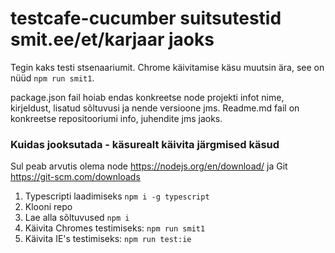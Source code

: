 # testcafe-cucumber suitsutestid smit.ee/et/karjaar jaoks

Tegin kaks testi stsenaariumit. Chrome käivitamise käsu muutsin ära, see on nüüd `npm run smit1`.

package.json fail hoiab endas konkreetse node projekti infot nime, kirjeldust, lisatud sõltuvusi ja nende versioone jms.
Readme.md fail on konkreetse repositooriumi info, juhendite jms jaoks.

### Kuidas jooksutada - käsurealt käivita järgmised käsud

Sul peab arvutis olema node https://nodejs.org/en/download/ ja Git https://git-scm.com/downloads

1. Typescripti laadimiseks `npm i -g typescript`
1. Klooni repo
1. Lae alla sõltuvused `npm i`
1. Käivita Chromes testimiseks: `npm run smit1`
1. Käivita IE's testimiseks: `npm run test:ie`
